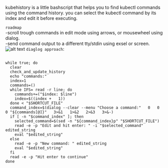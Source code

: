 
kubehistory is a little bashscript that helps you to find kubectl commands using the command history.
you can select the kubectl command by its index and edit it before executing.


`roadmap
`
<br>
-scroll trough commands in edit mode using arrows, or mousewheel using dialog.
<br>
-send command output to a different tty/stdin using exsel or screen.
![alt text](https://github.com/[username]/[reponame]/blob/[branch]/image.jpg?raw=true)
`diaglog approach`:
```

while true; do
  clear
  check_and_update_history
  echo "commands:"
  index=1
  commands=()
  while IFS= read -r line; do
    commands+=("$index: $line")
    index=$((index +   1))
  done < "$SHORTCUT_FILE"
  command_index=$(dialog --clear --menu "Choose a command:"   0   0   0 "${commands[@]}"   3>&1   1>&2   2>&3   3>&-)
  if [ -n "$command_index" ]; then
    selected_command=$(sed -n "${command_index}p" "$SHORTCUT_FILE")
    read -e -p "Edit and hit enter: " -i "$selected_command" edited_string
    eval "$edited_string"
  else
    read -e -p "New command: " edited_string
    eval "$edited_string"
  fi
  read -e -p "Hit enter to continue"
done
 ```
 

